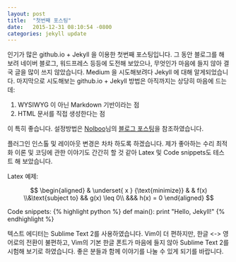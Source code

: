 ```yaml
---
layout: post
title:  "첫번째 포스팅"
date:   2015-12-31 08:10:54 -0800
categories: jekyll update
---
```

인기가 많은 github.io + Jekyll 을 이용한 첫번째 포스팅입니다.
그 동안 블로그를 해보려 네이버 블로그, 워드프레스 등등에 도전해 보았으나, 무엇인가 마음에 들지 않아 결국 글을 많이 쓰지 않았습니다.
Medium 을 시도해보려다 Jekyll 에 대해 알게되었습니다.
마지막으로 시도해보는 github.io + Jekyll 방법은 아직까지는 상당히 마음에 드는데:

1. WYSIWYG 이 아닌 Markdown 기반이라는 점
1. HTML 문서를 직접 생성한다는 점

이 특히 좋습니다. 설정방법은 [Nolboo](https://nolboo.github.io/)님의 [블로그 포스팅](https://nolboo.github.io/blog/2013/10/15/free-blog-with-github-jekyll/)을 참조하였습니다. 

플러그인 인스톨 및 레이아웃 변경은 차차 하도록 하겠습니다. 제가 좋아하는 수리 최적화 이론 및 코딩에 관한 이야기도 간간히 할 것 같아 Latex 및 Code snippets도 테스트 해 보았습니다.

Latex 예제:

$$
\begin{aligned}
& \underset{ x } {\text{minimize}}
& & f(x)
\\&\text{subject to}
&& g(x) \leq 0\\
&&& h(x) = 0
\end{aligned}
$$

Code snippets:
{% highlight python %}
def main():
	print "Hello, Jekyll!"
{% endhighlight %}

텍스트 에디터는 Sublime Text 2를 사용하였습니다. Vim이 더 편하지만, 한글 <-> 영어로의 전환이 불편하고, Vim의 기본 한글 폰트가 마음에 들지 않아 Sublime Text 2를 시험해 보기로 하였습니다.
좋은 분들과 함께 이야기를 나눌 수 있게 되기를 바랍니다.